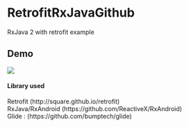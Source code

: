 # RetrofitRxJavaGithub
RxJava 2 with retrofit example
<h2>Demo</h2>
<img src='https://i.imgsafe.org/4d/4da425eff8.gif'/>
<br>
<h4>Library used</h4>
Retrofit (http://square.github.io/retrofit)<br>
RxJava/RxAndroid (https://github.com/ReactiveX/RxAndroid)<br>
Glide : (https://github.com/bumptech/glide)<br>
